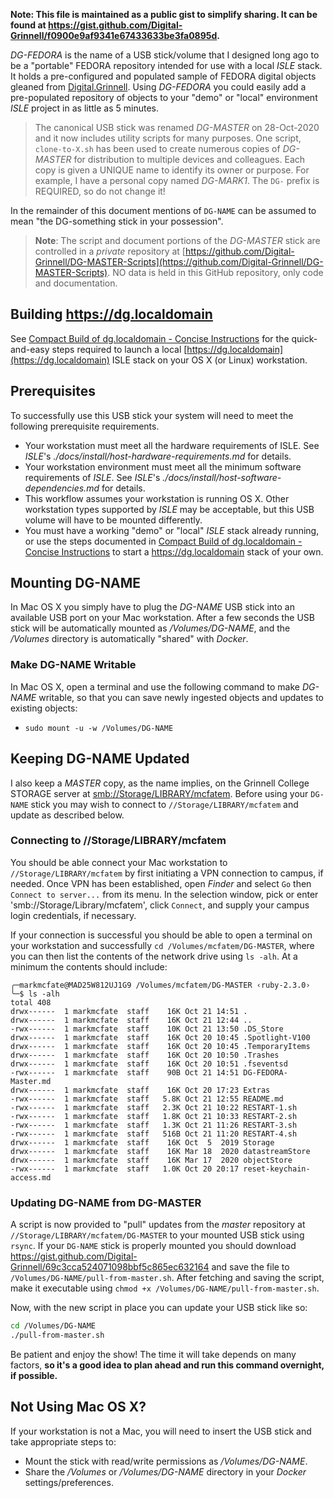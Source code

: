 **Note: This file is maintained as a public gist to simplify sharing. It can be found at https://gist.github.com/Digital-Grinnell/f0900e9af9341e67433633be3fa0895d.**

_DG-FEDORA_ is the name of a USB stick/volume that I designed long ago to be a "portable" FEDORA repository intended for use with a local _ISLE_ stack. It holds a pre-configured and populated sample of FEDORA digital objects gleaned from [Digital.Grinnell](https://digital.grinnell.edu).  Using _DG-FEDORA_ you could easily add a pre-populated repository of objects to your "demo" or "local" environment _ISLE_ project in as little as 5 minutes.

> The canonical USB stick was renamed _DG-MASTER_ on 28-Oct-2020 and it now includes utility scripts for many purposes. One script, `clone-to-X.sh` has been used to create numerous copies of _DG-MASTER_ for distribution to multiple devices and colleagues.  Each copy is given a UNIQUE name to identify its owner or purpose.  For example, I have a personal copy named _DG-MARK1_.  The `DG-` prefix is REQUIRED, so do not change it!

In the remainder of this document mentions of `DG-NAME` can be assumed to mean "the DG-something stick in your possession".

> **Note**: The script and document portions of the _DG-MASTER_ stick are controlled in a _private_ repository at [https://github.com/Digital-Grinnell/DG-MASTER-Scripts](https://github.com/Digital-Grinnell/DG-MASTER-Scripts).  NO data is held in this GitHub repository, only code and documentation.

## Building https://dg.localdomain
See [Compact Build of dg.localdomain - Concise Instructions](https://static.grinnell.edu/blogs/McFateM/posts/094-compact-build-of-dg.localdomain/) for the quick-and-easy steps required to launch a local [https://dg.localdomain](https://dg.localdomain) ISLE stack on your OS X (or Linux) workstation.

## Prerequisites
To successfully use this USB stick your system will need to meet the following prerequisite requirements.

  - Your workstation must meet all the hardware requirements of ISLE.  See _ISLE_'s _./docs/install/host-hardware-requirements.md_ for details.
  - Your workstation environment must meet all the minimum software requirements of _ISLE_.  See _ISLE_'s _./docs/install/host-software-dependencies.md_ for details.
  - This workflow assumes your workstation is running OS X.  Other workstation types supported by _ISLE_ may be acceptable, but this USB volume will have to be mounted differently.
  - You must have a working "demo" or "local" _ISLE_ stack already running, or use the steps documented in [Compact Build of dg.localdomain - Concise Instructions](https://static.grinnell.edu/blogs/McFateM/posts/094-compact-build-of-dg.localdomain/) to start a https://dg.localdomain stack of your own.

## Mounting DG-NAME
In Mac OS X you simply have to plug the _DG-NAME_ USB stick into an available USB port on your Mac workstation.  After a few seconds the USB stick will be automatically mounted as _/Volumes/DG-NAME_, and the _/Volumes_ directory is automatically "shared" with _Docker_.

### Make DG-NAME Writable
In Mac OS X, open a terminal and use the following command to make _DG-NAME_ writable, so that you can save newly ingested objects and updates to existing objects:

  - `sudo mount -u -w /Volumes/DG-NAME`

## Keeping DG-NAME Updated
I also keep a _MASTER_ copy, as the name implies, on the Grinnell College STORAGE server at [smb://Storage/LIBRARY/mcfatem](smb://Storage/LIBRARY/mcfatem).  Before using your `DG-NAME` stick you may wish to connect to `//Storage/LIBRARY/mcfatem` and update as described below.

### Connecting to //Storage/LIBRARY/mcfatem
You should be able connect your Mac workstation to `//Storage/LIBRARY/mcfatem` by first initiating a VPN connection to campus, if needed.  Once VPN has been established, open _Finder_ and select `Go` then `Connect to server...` from its menu.  In the selection window, pick or enter 'smb://Storage/Library/mcfatem', click `Connect`, and supply your campus login credentials, if necessary.

If your connection is successful you should be able to open a terminal on your workstation and successfully `cd /Volumes/mcfatem/DG-MASTER`, where you can then list the contents of the network drive using `ls -alh`.  At a minimum the contents should include:

```
╭─markmcfate@MAD25W812UJ1G9 /Volumes/mcfatem/DG-MASTER ‹ruby-2.3.0›
╰─$ ls -alh
total 408
drwx------  1 markmcfate  staff    16K Oct 21 14:51 .
drwx------  1 markmcfate  staff    16K Oct 21 12:44 ..
-rwx------  1 markmcfate  staff    10K Oct 21 13:50 .DS_Store
drwx------  1 markmcfate  staff    16K Oct 20 10:45 .Spotlight-V100
drwx------  1 markmcfate  staff    16K Oct 20 10:45 .TemporaryItems
drwx------  1 markmcfate  staff    16K Oct 20 10:50 .Trashes
drwx------  1 markmcfate  staff    16K Oct 20 10:51 .fseventsd
-rwx------  1 markmcfate  staff    90B Oct 21 14:51 DG-FEDORA-Master.md
drwx------  1 markmcfate  staff    16K Oct 20 17:23 Extras
-rwx------  1 markmcfate  staff   5.8K Oct 21 12:55 README.md
-rwx------  1 markmcfate  staff   2.3K Oct 21 10:22 RESTART-1.sh
-rwx------  1 markmcfate  staff   1.8K Oct 21 10:33 RESTART-2.sh
-rwx------  1 markmcfate  staff   1.3K Oct 21 11:26 RESTART-3.sh
-rwx------  1 markmcfate  staff   516B Oct 21 11:20 RESTART-4.sh
drwx------  1 markmcfate  staff    16K Oct  5  2019 Storage
drwx------  1 markmcfate  staff    16K Mar 18  2020 datastreamStore
drwx------  1 markmcfate  staff    16K Mar 17  2020 objectStore
-rwx------  1 markmcfate  staff   1.0K Oct 20 20:17 reset-keychain-access.md
```

### Updating DG-NAME from DG-MASTER
A script is now provided to "pull" updates from the _master_ repository at `//Storage/LIBRARY/mcfatem/DG-MASTER` to your mounted USB stick using `rsync`. If your `DG-NAME` stick is properly mounted you should download https://gist.github.com/Digital-Grinnell/69c3cca524071098bbf5c865ec632164 and save the file to `/Volumes/DG-NAME/pull-from-master.sh`.  After fetching and saving the script, make it executable using `chmod +x /Volumes/DG-NAME/pull-from-master.sh`.

Now, with the new script in place you can update your USB stick like so:

```bash
cd /Volumes/DG-NAME
./pull-from-master.sh
```
Be patient and enjoy the show! The time it will take depends on many factors, **so it's a good idea to plan ahead and run this command overnight, if possible.**

## Not Using Mac OS X?
If your workstation is not a Mac, you will need to insert the USB stick and take appropriate steps to:

  - Mount the stick with read/write permissions as _/Volumes/DG-NAME_.
  - Share the _/Volumes_ or _/Volumes/DG-NAME_ directory in your _Docker_ settings/preferences.

<!--
## Modifying the _ISLE_ Environment
Navigate to your _ISLE_ project directory and execute the following operations:

  - Shut down _ISLE_ if it is running.  Example: `cd ~/pathto/ISLE; docker-compose down`.  These commands will do no harm if _ISLE_ is not currently running.
  - Copy two files from _DG-FEDORA_ to your local project.  Example: `cd /Volumes/DG-FEDORA; cp -f .env docker-compose.DG-FEDORA.yml ~/pathto/ISLE/.`
  - Edit the new _ISLE_ project _.env_ file according to directions within the file.  Example: `nano ~/pathto/ISLE/.env`.  The objective is to select the appropriate "demo" or "local" environment as needed.
  - Navigate to your project directory and restart the stack.  Example: `cd ~/pathto/ISLE; docker-compose up -d`.
  - Wait until the stack has started, open your browser and visit your site at https://isle.localdomain (demo) or https://yourprojectnamehere.localdomain (local).

### Rebuild _FEDORA_'s _resourceIndex_
Rebuild your _FEDORA_ _resourceIndex_ using the steps documented in [Step 17: On Remote Production - Re-Index Fedora & Solr](https://github.com/Born-Digital-US/ISLE/blob/ISLE-v.1.3.0-dev/docs/install/install-production-migrate.md#step-17-on-remote-production---re-index-fedora--solr).

  - Open a terminal in the _isle-fedora-ld_ container, `docker exec -it isle-fedora-ld bash`, and then run `cd utility-scripts/; ./rebuildFedora.sh`.

### Rebuild the _Solr_ Index
Once the previous rebuild process is complete, you should rebuild your _Solr_ search index using the remaining steps documented in [Step 17: On Remote Production - Re-Index Fedora & Solr](https://github.com/Born-Digital-US/ISLE/blob/ISLE-v.1.3.0-dev/docs/install/install-production-migrate.md#step-17-on-remote-production---re-index-fedora--solr).

  - Open a terminal in the _isle-fedora-ld_ container, `docker exec -it isle-fedora-ld bash` (or using the terminal opened in the previous step), and then run `cd utility-scripts/; ./updateSolrIndex.sh`.

This rebuilding process may take a few minutes.  Proceed to the check your work after some minutes have passed.

### Check Your Work
  - Visit the repository home page at https://isle.localdomain/islandora/object/islandora:root (demo) or https://dg.localdomain/islandora/object/islandora:root (local).  You should see new collections on the first page of your display.
  - Follow the install documentation for enabling the _Islandora Simple Search_ block and test _Solr_ by searching for a term like "Ley".
-->
